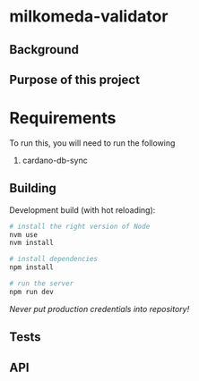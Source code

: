 # milkomeda-validator

## Background


## Purpose of this project


# Requirements

To run this, you will need to run the following

1) cardano-db-sync

## Building

Development build (with hot reloading):
```bash
# install the right version of Node
nvm use
nvm install

# install dependencies
npm install

# run the server
npm run dev
```

*Never put production credentials into repository!*

## Tests


## API
